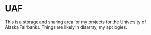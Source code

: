 # UAF
This is a storage and sharing area for my projects for the University of Alaska Fairbanks. 
Things are likely in disarray, my apologies. 